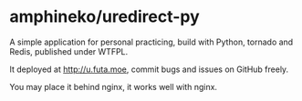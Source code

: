 # amphineko/uredirect-py

A simple application for personal practicing, build with Python, tornado and Redis, published under WTFPL.

It deployed at <http://u.futa.moe>, commit bugs and issues on GitHub freely.

You may place it behind nginx, it works well with nginx.
